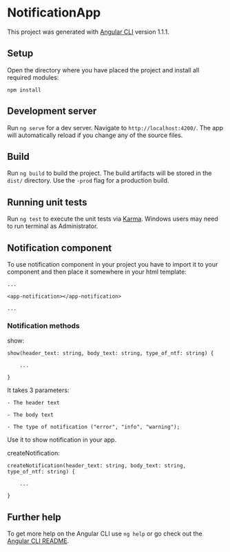 # NotificationApp

This project was generated with [Angular CLI](https://github.com/angular/angular-cli) version 1.1.1.

## Setup
Open the directory where you have placed the project and install all required modules:

    npm install

## Development server

Run `ng serve` for a dev server. Navigate to `http://localhost:4200/`. The app will automatically reload if you change any of the source files.

## Build

Run `ng build` to build the project. The build artifacts will be stored in the `dist/` directory. Use the `-prod` flag for a production build.

## Running unit tests

Run `ng test` to execute the unit tests via [Karma](https://karma-runner.github.io). Windows users may need to run terminal as Administrator.

## Notification component
To use notification component in your project you have to import it to your component and then place it somewhere in your html template:
    
    ...

    <app-notification></app-notification>

    ...

### Notification methods
show: 

    show(header_text: string, body_text: string, type_of_ntf: string) {
        
        ...

    }

It takes 3 parameters: 

    - The header text

    - The body text

    - The type of notification ("error", "info", "warning");

Use it to show notification in your app.


createNotification: 

    createNotification(header_text: string, body_text: string, type_of_ntf: string) {
        
        ...

    }





## Further help

To get more help on the Angular CLI use `ng help` or go check out the [Angular CLI README](https://github.com/angular/angular-cli/blob/master/README.md).
